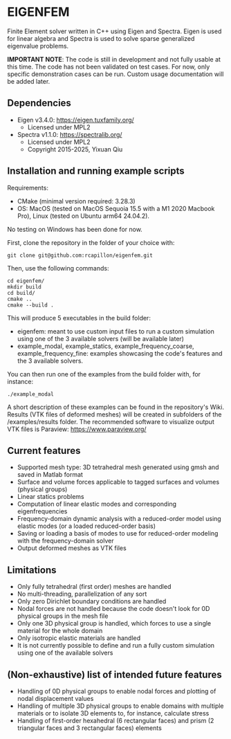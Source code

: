 # EIGENFEM
Finite Element solver written in C++ using Eigen and Spectra.
Eigen is used for linear algebra and Spectra is used to solve sparse generalized eigenvalue problems.

**IMPORTANT NOTE**: 
The code is still in development and not fully usable at this time. The code has not been validated on test cases. For now, only specific demonstration cases can be run. 
Custom usage documentation will be added later.

## Dependencies
- Eigen v3.4.0: https://eigen.tuxfamily.org/
    - Licensed under MPL2
- Spectra v1.1.0: https://spectralib.org/
    - Licensed under MPL2
    - Copyright 2015-2025, Yixuan Qiu

## Installation and running example scripts
Requirements: 
- CMake (minimal version required: 3.28.3)
- OS: MacOS (tested on MacOS Sequoia 15.5 with a M1 2020 Macbook Pro), Linux (tested on Ubuntu arm64 24.04.2).

No testing on Windows has been done for now.

First, clone the repository in the folder of your choice with:
```
git clone git@github.com:rcapillon/eigenfem.git
```
Then, use the following commands:
```
cd eigenfem/
mkdir build
cd build/
cmake ..
cmake --build .
```
This will produce 5 executables in the build folder:
- eigenfem: meant to use custom input files to run a custom simulation using one of the 3 available solvers (will be available later)
- example_modal, example_statics, example_frequency_coarse, example_frequency_fine: examples showcasing the code's features and the 3 available solvers.

You can then run one of the examples from the build folder with, for instance:
```
./example_modal
```
A short description of these examples can be found in the repository's Wiki.
Results (VTK files of deformed meshes) will be created in subfolders of the /examples/results folder.
The recommended software to visualize output VTK files is Paraview: https://www.paraview.org/

## Current features
- Supported mesh type: 3D tetrahedral mesh generated using gmsh and saved in Matlab format
- Surface and volume forces applicable to tagged surfaces and volumes (physical groups)
- Linear statics problems
- Computation of linear elastic modes and corresponding eigenfrequencies
- Frequency-domain dynamic analysis with a reduced-order model using elastic modes (or a loaded reduced-order basis)
- Saving or loading a basis of modes to use for reduced-order modeling with the frequency-domain solver
- Output deformed meshes as VTK files

## Limitations
- Only fully tetrahedral (first order) meshes are handled
- No multi-threading, parallelization of any sort
- Only zero Dirichlet boundary conditions are handled
- Nodal forces are not handled because the code doesn't look for 0D physical groups in the mesh file
- Only one 3D physical group is handled, which forces to use a single material for the whole domain
- Only isotropic elastic materials are handled
- It is not currently possible to define and run a fully custom simulation using one of the available solvers

## (Non-exhaustive) list of intended future features
- Handling of 0D physical groups to enable nodal forces and plotting of nodal displacement values
- Handling of multiple 3D physical groups to enable domains with multiple materials or to isolate 3D elements to, for instance, calculate stress
- Handling of first-order hexahedral (6 rectangular faces) and prism (2 triangular faces and 3 rectangular faces) elements